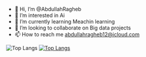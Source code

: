 - 👋 Hi, I’m @AbdullahRagheb
- 👀 I’m interested in Ai 
- 🌱 I’m currently learning Meachin learning
- 💞️ I’m looking to collaborate on Big data projects 
- 📫 How to reach me abdullahragheb12@icloud.com

![Top Langs](https://github-readme-stats.vercel.app/api/top-langs/?username=AbdullahRagheb&hide=JupyterNotebook&theme=tokyonight)
[![Top Langs](https://github-readme-stats.vercel.app/api?username=AbdullahRagheb&theme=tokyonight&show_icons=false)](https://github.com/AbdullahRagheb)
